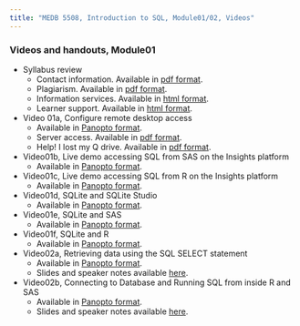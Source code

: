 ```yaml
---
title: "MEDB 5508, Introduction to SQL, Module01/02, Videos"
---
```

### Videos and handouts, Module01

+ Syllabus review
  + Contact information. Available in [pdf format](https://github.com/pmean/introduction-to-sql/blob/master/module01-start-here/results/contact-information.pdf).
  + Plagiarism. Available in [pdf format](https://github.com/pmean/introduction-to-sql/blob/master/module01-start-here/results/plagiarism.pdf).
  + Information services. Available in [html format](https://www.umkc.edu/is/).
  + Learner support. Available in [html format](https://umkc.instructure.com/courses/65702/pages/page01e-learner-support).
+ Video 01a, Configure remote desktop access
  + Available in [Panopto format](https://umkc.hosted.panopto.com/Panopto/Pages/Viewer.aspx?id=5672c2bb-27c0-4908-b7e3-aaaa0128be5b).
  + Server access. Available in [pdf format](https://umkc.instructure.com/courses/65702/files/3005802).
  + Help! I lost my Q drive. Available in [pdf format]().
+ Video01b, Live demo accessing SQL from SAS on the Insights platform
  + Available in [Panopto format](https://umkc.hosted.panopto.com/Panopto/Pages/Viewer.aspx?id=77cc43a3-6adc-462d-b931-aab001185329).
+ Video01c, Live demo accessing SQL from R on the Insights platform
  + Available in [Panopto format](https://umkc.hosted.panopto.com/Panopto/Pages/Viewer.aspx?id=892ad6f1-40bb-4d0f-ba83-aab0011fa818).
+ Video01d, SQLite and SQLite Studio
  + Available in [Panopto format](https://umkc.hosted.panopto.com/Panopto/Pages/Viewer.aspx?id=9f7d698a-3161-4ba5-ac91-aaad00f39cf8).
+ Video01e, SQLite and SAS
  + Available in [Panopto format](https://umkc.hosted.panopto.com/Panopto/Pages/Viewer.aspx?id=8d99da1e-b122-4079-a976-aaad00fdc0aa).
+ Video01f, SQLite and R
  + Available in [Panopto format](https://umkc.hosted.panopto.com/Panopto/Pages/Viewer.aspx?id=cc8ab06c-5e5f-4cfd-8a2e-aaad010398ff).
+ Video02a, Retrieving data using the SQL SELECT statement
  + Available in [Panopto format](https://umkc.hosted.panopto.com/Panopto/Pages/Viewer.aspx?id=4b2a0448-a776-46eb-a17f-aaa7010bfcbb).
  + Slides and speaker notes available [here](https://umkc.instructure.com/courses/65702/files/3005838?module_item_id=830935).
+ Video02b, Connecting to Database and Running SQL from inside R and SAS
  + Available in [Panopto format](https://umkc.instructure.com/courses/65702/modules/items/830936).
  + Slides and speaker notes available [here](https://umkc.instructure.com/courses/65702/files/3005836?module_item_id=830938).
